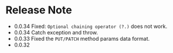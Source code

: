 # Release Note

- 0.0.34 Fixed: `Optional chaining operator (?.)` does not work.
- 0.0.34 Catch exception and throw.
- 0.0.33 Fixed the `PUT/PATCH` method params data format.
- 0.0.32
